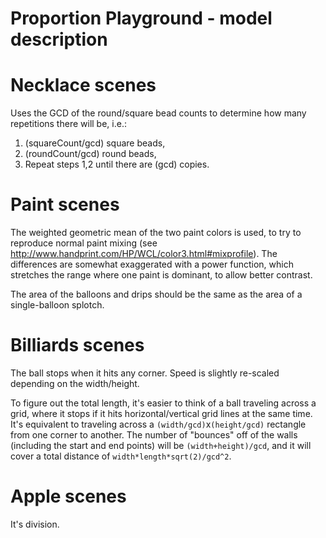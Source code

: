 # Proportion Playground - model description

# Necklace scenes

Uses the GCD of the round/square bead counts to determine how many repetitions there will be, i.e.:

1. (squareCount/gcd) square beads,
2. (roundCount/gcd) round beads,
3. Repeat steps 1,2 until there are (gcd) copies.

# Paint scenes

The weighted geometric mean of the two paint colors is used, to try to reproduce normal paint mixing
(see http://www.handprint.com/HP/WCL/color3.html#mixprofile). The differences are somewhat exaggerated with a power function, which stretches the range where one paint is dominant, to allow better contrast.

The area of the balloons and drips should be the same as the area of a single-balloon splotch.

# Billiards scenes

The ball stops when it hits any corner. Speed is slightly re-scaled depending on the width/height.

To figure out the total length, it's easier to think of a ball traveling across a grid, where it stops if it hits horizontal/vertical grid lines at the same time. It's equivalent to traveling across a `(width/gcd)`x`(height/gcd)` rectangle from one corner to another. The number of "bounces" off of the walls (including the start and end points) will be `(width+height)/gcd`, and it will cover a total distance of `width*length*sqrt(2)/gcd^2`.

# Apple scenes

It's division.
